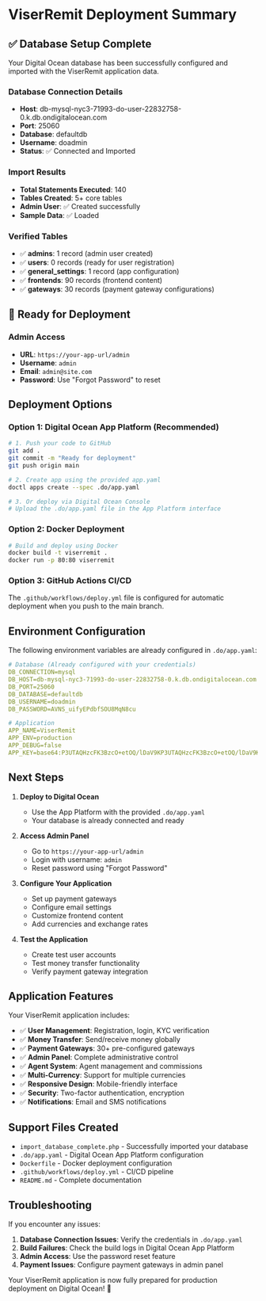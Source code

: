 # ViserRemit Deployment Summary

## ✅ Database Setup Complete

Your Digital Ocean database has been successfully configured and imported with the ViserRemit application data.

### Database Connection Details
- **Host**: db-mysql-nyc3-71993-do-user-22832758-0.k.db.ondigitalocean.com
- **Port**: 25060
- **Database**: defaultdb
- **Username**: doadmin
- **Status**: ✅ Connected and Imported

### Import Results
- **Total Statements Executed**: 140
- **Tables Created**: 5+ core tables
- **Admin User**: ✅ Created successfully
- **Sample Data**: ✅ Loaded

### Verified Tables
- ✅ **admins**: 1 record (admin user created)
- ✅ **users**: 0 records (ready for user registration)
- ✅ **general_settings**: 1 record (app configuration)
- ✅ **frontends**: 90 records (frontend content)
- ✅ **gateways**: 30 records (payment gateway configurations)

## 🚀 Ready for Deployment

### Admin Access
- **URL**: `https://your-app-url/admin`
- **Username**: `admin`
- **Email**: `admin@site.com`
- **Password**: Use "Forgot Password" to reset

## Deployment Options

### Option 1: Digital Ocean App Platform (Recommended)
```bash
# 1. Push your code to GitHub
git add .
git commit -m "Ready for deployment"
git push origin main

# 2. Create app using the provided app.yaml
doctl apps create --spec .do/app.yaml

# 3. Or deploy via Digital Ocean Console
# Upload the .do/app.yaml file in the App Platform interface
```

### Option 2: Docker Deployment
```bash
# Build and deploy using Docker
docker build -t viserremit .
docker run -p 80:80 viserremit
```

### Option 3: GitHub Actions CI/CD
The `.github/workflows/deploy.yml` file is configured for automatic deployment when you push to the main branch.

## Environment Configuration

The following environment variables are already configured in `.do/app.yaml`:

```yaml
# Database (Already configured with your credentials)
DB_CONNECTION=mysql
DB_HOST=db-mysql-nyc3-71993-do-user-22832758-0.k.db.ondigitalocean.com
DB_PORT=25060
DB_DATABASE=defaultdb
DB_USERNAME=doadmin
DB_PASSWORD=AVNS_uifyEPdbfSOU8MqN8cu

# Application
APP_NAME=ViserRemit
APP_ENV=production
APP_DEBUG=false
APP_KEY=base64:P3UTAQHzcFK3BzcO+etOQ/lDaV9KP3UTAQHzcFK3BzcO+etOQ/lDaV9KP9pMXcPN8aoPI9w=
```

## Next Steps

1. **Deploy to Digital Ocean**
   - Use the App Platform with the provided `.do/app.yaml`
   - Your database is already connected and ready

2. **Access Admin Panel**
   - Go to `https://your-app-url/admin`
   - Login with username: `admin`
   - Reset password using "Forgot Password"

3. **Configure Your Application**
   - Set up payment gateways
   - Configure email settings
   - Customize frontend content
   - Add currencies and exchange rates

4. **Test the Application**
   - Create test user accounts
   - Test money transfer functionality
   - Verify payment gateway integration

## Application Features

Your ViserRemit application includes:

- ✅ **User Management**: Registration, login, KYC verification
- ✅ **Money Transfer**: Send/receive money globally
- ✅ **Payment Gateways**: 30+ pre-configured gateways
- ✅ **Admin Panel**: Complete administrative control
- ✅ **Agent System**: Agent management and commissions
- ✅ **Multi-Currency**: Support for multiple currencies
- ✅ **Responsive Design**: Mobile-friendly interface
- ✅ **Security**: Two-factor authentication, encryption
- ✅ **Notifications**: Email and SMS notifications

## Support Files Created

- `import_database_complete.php` - Successfully imported your database
- `.do/app.yaml` - Digital Ocean App Platform configuration
- `Dockerfile` - Docker deployment configuration
- `.github/workflows/deploy.yml` - CI/CD pipeline
- `README.md` - Complete documentation

## Troubleshooting

If you encounter any issues:

1. **Database Connection Issues**: Verify the credentials in `.do/app.yaml`
2. **Build Failures**: Check the build logs in Digital Ocean App Platform
3. **Admin Access**: Use the password reset feature
4. **Payment Issues**: Configure payment gateways in admin panel

Your ViserRemit application is now fully prepared for production deployment on Digital Ocean! 🎉
